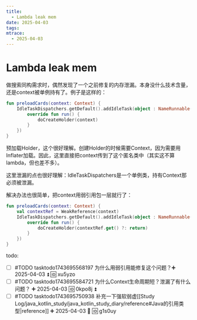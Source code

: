 ```yaml
---
title:
  - Lambda leak mem
date: 2025-04-03
tags: 
mtrace:
  - 2025-04-03
---
```


# Lambda leak mem

做搜索同构需求时，偶然发现了一个之前修复的内存泄漏。本身没什么技术含量，还是context被单例持有了。例子是这样的：

```kotlin
fun preloadCards(context: Context) {
	IdleTaskDispatchers.getDefault().addIdleTask(object : NameRunnable("task") {
		override fun run() {
			doCreateHolder(context)
		}
	})
}
```

预加载Holder，这个很好理解。创建Holder的时候需要Context，因为需要用Inflater加载。因此，这里直接把context传到了这个匿名类中（其实这不算lambda，但也差不多）。

这里泄漏的点也很好理解：IdleTaskDispatchers是一个单例类，持有Context那必须被泄漏。

解决办法也很简单，把context用弱引用包一层就行了：

```kotlin
fun preloadCards(context: Context) {
	val contextRef = WeakReference(context)
	IdleTaskDispatchers.getDefault().addIdleTask(object : NameRunnable("task") {
		override fun run() {
			doCreateHolder(contextRef.get() ?: return)
		}
	})
}
```

todo:

- [ ] #TODO tasktodo1743695568197 为什么用弱引用能修复这个问题？➕ 2025-04-03 ⏫ 🆔 xu5yzo 
- [ ] #TODO tasktodo1743695584721 为什么Context生命周期短？泄漏了有什么问题？ ➕ 2025-04-03 🆔 0kpo8j ⏫ 
- [ ] #TODO tasktodo1743695750938 补充一下强软弱虚[[Study Log/java_kotlin_study/java_kotlin_study_diary/reference#Java的引用类型|reference]] ➕ 2025-04-03 🔼 🆔 g1s0uy 